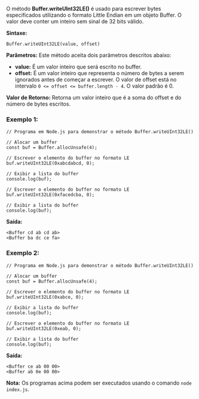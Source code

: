 O método **Buffer.writeUInt32LE()** é usado para escrever bytes especificados utilizando o formato Little Endian em um objeto Buffer. O valor deve conter um inteiro sem sinal de 32 bits válido.

**Sintaxe:**

```
Buffer.writeUInt32LE(value, offset)
```

**Parâmetros:** Este método aceita dois parâmetros descritos abaixo:

- **value:** É um valor inteiro que será escrito no buffer.
- **offset:** É um valor inteiro que representa o número de bytes a serem ignorados antes de começar a escrever. O valor de offset está no intervalo `0 <= offset <= buffer.length - 4`. O valor padrão é 0.

**Valor de Retorno:** Retorna um valor inteiro que é a soma do offset e do número de bytes escritos.

### Exemplo 1:

```
// Programa em Node.js para demonstrar o método Buffer.writeUInt32LE()

// Alocar um buffer
const buf = Buffer.allocUnsafe(4);

// Escrever o elemento do buffer no formato LE
buf.writeUInt32LE(0xabcdabcd, 0);

// Exibir a lista do buffer
console.log(buf);

// Escrever o elemento do buffer no formato LE
buf.writeUInt32LE(0xfacedcba, 0);

// Exibir a lista do buffer
console.log(buf);
```

**Saída:**

```
<Buffer cd ab cd ab>
<Buffer ba dc ce fa>
```

### Exemplo 2:

```
// Programa em Node.js para demonstrar o método Buffer.writeUInt32LE()

// Alocar um buffer
const buf = Buffer.allocUnsafe(4);

// Escrever o elemento do buffer no formato LE
buf.writeUInt32LE(0xabce, 0);

// Exibir a lista do buffer
console.log(buf);

// Escrever o elemento do buffer no formato LE
buf.writeUInt32LE(0xeab, 0);

// Exibir a lista do buffer
console.log(buf);
```

**Saída:**

```
<Buffer ce ab 00 00>
<Buffer ab 0e 00 00>
```

**Nota:** Os programas acima podem ser executados usando o comando `node index.js`.


